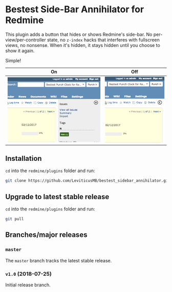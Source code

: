 # Bestest Side-Bar Annihilator for Redmine

This plugin adds a button that hides or shows Redmine's side-bar. No
per-view/per-controller state, no `z-index` hacks that interferes with
fullscreen views, no nonsense. When it's hidden, it stays hidden until
you choose to show it again.

Simple!

| On                              | Off                              |
| :-----------------------------: | :------------------------------: |
| ![Side-bar shown](README.1.png) | ![Side-bar hidden](README.2.png) |

## Installation

`cd` into the `redmine/plugins` folder and run:

```bash
git clone https://github.com/LeviticusMB/bestest_sidebar_annihilator.git
```

## Upgrade to latest stable release

`cd` into the `redmine/plugins` folder and run:

```bash
git pull
```

## Branches/major releases

### `master`

The `master` branch tracks the latest stable release.

### `v1.0` (2018-07-25)

Initial release branch.
